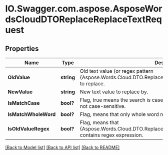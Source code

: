 # IO.Swagger.com.aspose.AsposeWordsCloudDTOReplaceReplaceTextRequest
## Properties

Name | Type | Description | Notes
------------ | ------------- | ------------- | -------------
**OldValue** | **string** | Old text value (or regex pattern {Aspose.Words.Cloud.DTO.Replace.ReplaceTextRequest.IsOldValueRegex}) to replace. | [optional] 
**NewValue** | **string** | New text value to replace by. | [optional] 
**IsMatchCase** | **bool?** | Flag, true means the search is case-sensitive; false means the search is not case-sensitive. | [optional] 
**IsMatchWholeWord** | **bool?** | Flag, means that only whole word matched are replaced. | [optional] 
**IsOldValueRegex** | **bool?** | Flag, means that {Aspose.Words.Cloud.DTO.Replace.ReplaceTextRequest.OldValue} contains regex expression. | [optional] 

[[Back to Model list]](../README.md#documentation-for-models) [[Back to API list]](../README.md#documentation-for-api-endpoints) [[Back to README]](../README.md)

